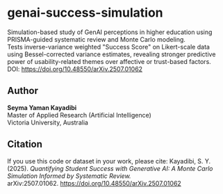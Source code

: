 # genai-success-simulation
Simulation-based study of GenAI perceptions in higher education using PRISMA-guided systematic review and Monte Carlo modeling.  
Tests inverse-variance weighted "Success Score" on Likert-scale data using Bessel-corrected variance estimates, revealing stronger predictive power of usability-related themes over affective or trust-based factors.  
DOI: https://doi.org/10.48550/arXiv.2507.01062
## Author
**Seyma Yaman Kayadibi**  
Master of Applied Research (Artificial Intelligence)  
Victoria University, Australia  
## Citation
If you use this code or dataset in your work, please cite:
Kayadibi, S. Y. (2025). *Quantifying Student Success with Generative AI: A Monte Carlo Simulation Informed by Systematic Review.*  
arXiv:2507.01062. https://doi.org/10.48550/arXiv.2507.01062
